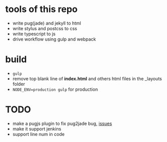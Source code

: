 # tools of this repo
- write pug(jade) and jekyll to html
- write stylus and postcss to css
- write typescript to js
- drive workflow using gulp and webpack

# build
- `gulp`
- remove top blank line of **index.html** and others html files in the _layouts folder    
- `NODE_ENV=production gulp` for production

# TODO
* make a pugjs plugin to fix pug2jade bug, [issues](https://github.com/pugjs/pug/issues/2443)
* make it support jenkins
* support line num in code

